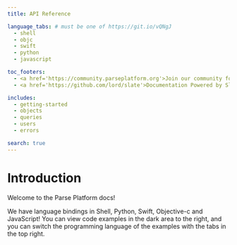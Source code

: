 ```yaml
---
title: API Reference

language_tabs: # must be one of https://git.io/vQNgJ
  - shell
  - objc
  - swift
  - python
  - javascript

toc_footers:
  - <a href='https://community.parseplatform.org'>Join our community forum</a>
  - <a href='https://github.com/lord/slate'>Documentation Powered by Slate</a>

includes:
  - getting-started
  - objects
  - queries
  - users
  - errors

search: true
---
```


# Introduction

Welcome to the Parse Platform docs!

We have language bindings in Shell, Python, Swift, Objective-c and JavaScript! You can view code examples in the dark area to the right, and you can switch the programming language of the examples with the tabs in the top right.
